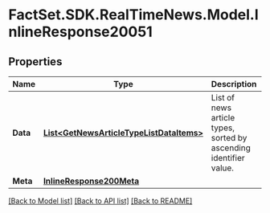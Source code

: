 # FactSet.SDK.RealTimeNews.Model.InlineResponse20051

## Properties

Name | Type | Description | Notes
------------ | ------------- | ------------- | -------------
**Data** | [**List&lt;GetNewsArticleTypeListDataItems&gt;**](GetNewsArticleTypeListDataItems.md) | List of news article types, sorted by ascending identifier value. | [optional] 
**Meta** | [**InlineResponse200Meta**](InlineResponse200Meta.md) |  | [optional] 

[[Back to Model list]](../README.md#documentation-for-models) [[Back to API list]](../README.md#documentation-for-api-endpoints) [[Back to README]](../README.md)

